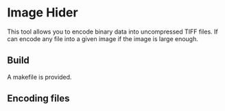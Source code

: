 # Image Hider
This tool allows you to encode binary data into
uncompressed TIFF files. If can encode any file
into a given image if the image is large enough.
## Build
A makefile is provided.
## Encoding files
